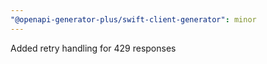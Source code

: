```yaml
---
"@openapi-generator-plus/swift-client-generator": minor
---
```


Added retry handling for 429 responses
